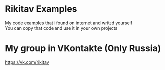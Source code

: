 # Rikitav Examples
My code examples that i found on internet and writed yourself                                                                         
You can copy that code and use it in your own projects

# My group in VKontakte (Only Russia)
https://vk.com/rikitav
